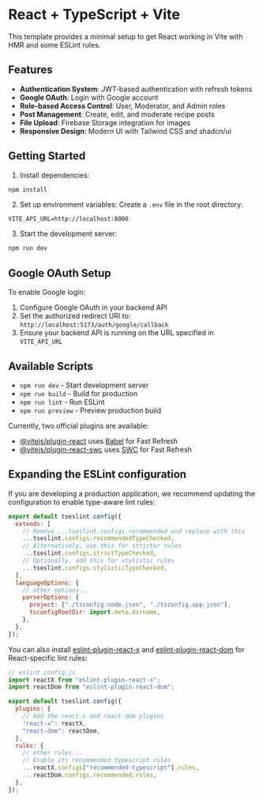 # React + TypeScript + Vite

This template provides a minimal setup to get React working in Vite with HMR and some ESLint rules.

## Features

- **Authentication System**: JWT-based authentication with refresh tokens
- **Google OAuth**: Login with Google account
- **Role-based Access Control**: User, Moderator, and Admin roles
- **Post Management**: Create, edit, and moderate recipe posts
- **File Upload**: Firebase Storage integration for images
- **Responsive Design**: Modern UI with Tailwind CSS and shadcn/ui

## Getting Started

1. Install dependencies:

```bash
npm install
```

2. Set up environment variables:
   Create a `.env` file in the root directory:

```env
VITE_API_URL=http://localhost:8000
```

3. Start the development server:

```bash
npm run dev
```

## Google OAuth Setup

To enable Google login:

1. Configure Google OAuth in your backend API
2. Set the authorized redirect URI to: `http://localhost:5173/auth/google/callback`
3. Ensure your backend API is running on the URL specified in `VITE_API_URL`

## Available Scripts

- `npm run dev` - Start development server
- `npm run build` - Build for production
- `npm run lint` - Run ESLint
- `npm run preview` - Preview production build

Currently, two official plugins are available:

- [@vitejs/plugin-react](https://github.com/vitejs/vite-plugin-react/blob/main/packages/plugin-react) uses [Babel](https://babeljs.io/) for Fast Refresh
- [@vitejs/plugin-react-swc](https://github.com/vitejs/vite-plugin-react/blob/main/packages/plugin-react-swc) uses [SWC](https://swc.rs/) for Fast Refresh

## Expanding the ESLint configuration

If you are developing a production application, we recommend updating the configuration to enable type-aware lint rules:

```js
export default tseslint.config({
  extends: [
    // Remove ...tseslint.configs.recommended and replace with this
    ...tseslint.configs.recommendedTypeChecked,
    // Alternatively, use this for stricter rules
    ...tseslint.configs.strictTypeChecked,
    // Optionally, add this for stylistic rules
    ...tseslint.configs.stylisticTypeChecked,
  ],
  languageOptions: {
    // other options...
    parserOptions: {
      project: ["./tsconfig.node.json", "./tsconfig.app.json"],
      tsconfigRootDir: import.meta.dirname,
    },
  },
});
```

You can also install [eslint-plugin-react-x](https://github.com/Rel1cx/eslint-react/tree/main/packages/plugins/eslint-plugin-react-x) and [eslint-plugin-react-dom](https://github.com/Rel1cx/eslint-react/tree/main/packages/plugins/eslint-plugin-react-dom) for React-specific lint rules:

```js
// eslint.config.js
import reactX from "eslint-plugin-react-x";
import reactDom from "eslint-plugin-react-dom";

export default tseslint.config({
  plugins: {
    // Add the react-x and react-dom plugins
    "react-x": reactX,
    "react-dom": reactDom,
  },
  rules: {
    // other rules...
    // Enable its recommended typescript rules
    ...reactX.configs["recommended-typescript"].rules,
    ...reactDom.configs.recommended.rules,
  },
});
```
